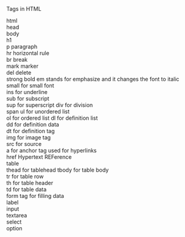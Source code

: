 Tags in HTML

html  
head  
body  
h1  
p paragraph  
hr horizontal rule  
br break  
mark marker  
del delete  
strong bold 
em stands for emphasize and it changes the font to italic   
small for small font    
ins for underline   
sub for subscript   
sup for superscript 
div for division    
span 
ul for unordered list   
ol for ordered list 
dl for definition list  
dd for definition data  
dt for definition tag   
img for image tag   
src for source  
a for anchor tag used for hyperlinks    
href Hypertext REFerence    
table   
thead for tablehead 
tbody for table body    
tr for table row    
th for table header     
td for table data   
form tag for filling data   
label   
input   
textarea    
select  
option  



